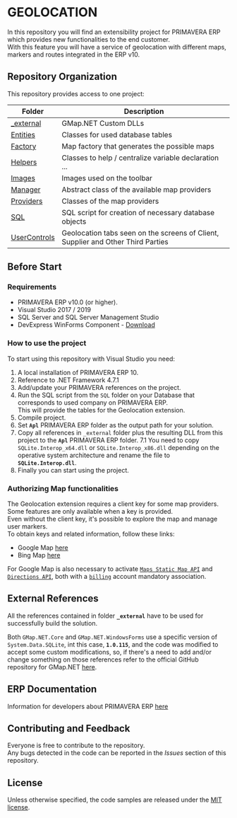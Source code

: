 # GEOLOCATION

In this repository you will find an extensibility project for PRIMAVERA ERP which provides new functionalities to the end customer.<br>
With this feature you will have a service of geolocation with different maps, markers and routes integrated in the ERP v10.

## Repository Organization

This repository provides access to one project:

| Folder | Description |
|----------|----------|
| [_external](_external) | GMap.NET Custom DLLs |
| [Entities](Entities) | Classes for used database tables |
| [Factory](Factory) | Map factory that generates the possible maps |
| [Helpers](Helpers) | Classes to help / centralize variable declaration ... |
| [Images](Images) | Images used on the toolbar |
| [Manager](Manager) | Abstract class of the available map providers  |
| [Providers](Providers) | Classes of the map providers |
| [SQL](SQL) | SQL script for creation of necessary database objects |
| [UserControls](UserControls) | Geolocation tabs seen on the screens of Client, Supplier and Other Third Parties |

## Before Start

### Requirements
- PRIMAVERA ERP v10.0 (or higher).
- Visual Studio 2017 / 2019
- SQL Server and SQL Server Management Studio
- DevExpress WinForms Component - [Download](https://www.devexpress.com/products/net/controls/winforms/)


### How to use the project
To start using this repository with Visual Studio you need:

1. A local installation of PRIMAVERA ERP 10.
2. Reference to .NET Framework 4.7.1
3. Add/update your PRIMAVERA references on the project.
4. Run the SQL script from the `SQL` folder on your Database that corresponds to used company on PRIMAVERA ERP.<br>
This will provide the tables for the Geolocation extension.
5. Compile project.
6. Set **`Apl`** PRIMAVERA ERP folder as the output path for your solution.
7. Copy all references in `_external` folder plus the resulting DLL from this project to the **`Apl`** PRIMAVERA ERP folder.
    7.1 You need to copy `SQLite.Interop_x64.dll` or `SQLite.Interop_x86.dll` depending on the operative system architecture and rename the file to **`SQLite.Interop.dll`**. 
8. Finally you can start using the project.

### Authorizing Map functionalities
The Geolocation extension requires a client key for some map providers.  
Some features are only available when a key is provided.  
Even without the client key, it's possible to explore the map and manage user markers.  
To obtain keys and related information, follow these links:
- Google Map [here](https://developers.google.com/maps/documentation/embed/get-api-key)
- Bing Map [here](https://www.microsoft.com/en-us/maps/create-a-bing-maps-key)

For Google Map is also necessary to activate [`Maps Static Map API`](https://developers.google.com/maps/documentation/maps-static/overview) and [`Directions API`](https://developers.google.com/maps/documentation/directions/overview), both with a [`billing`](https://support.google.com/googleapi/answer/6158867?hl=en) account mandatory association.

## External References
All the references contained in folder **`_external`** have to be used for successfully build the solution.<p>
Both `GMap.NET.Core` and `GMap.NET.WindowsForms` use a specific version of `System.Data.SQLite`, int this case, **`1.0.115`**, and the code was modified to accept some custom modifications, so, if there's a need to add and/or change something on those references refer to the official GitHub repository for GMap.NET [here](https://github.com/judero01col/GMap.NET).



## ERP Documentation
Information for developers about PRIMAVERA ERP [here](https://developers.primaverabss.com/en/v10/)

## Contributing and Feedback
Everyone is free to contribute to the repository.  
Any bugs detected in the code can be reported in the *Issues* section of this repository.

## License

Unless otherwise specified, the code samples are released under the [MIT license](https://pt.wikipedia.org/wiki/Licen%C3%A7a_MIT).